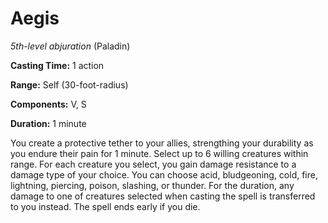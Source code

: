 # Aegis
*5th-level abjuration* (Paladin)

**Casting Time:** 1 action

**Range:** Self (30-foot-radius)

**Components:** V, S

**Duration:** 1 minute

You create a protective tether to your allies, strengthing your durability as you endure their pain for 1 minute. Select up to 6 willing creatures within range. For each creature you select, you gain damage resistance to a damage type of your choice. You can choose acid, bludgeoning, cold, fire, lightning, piercing, poison, slashing, or thunder. For the duration, any damage to one of creatures selected when casting the spell is transferred to you instead. The spell ends early if you die.
